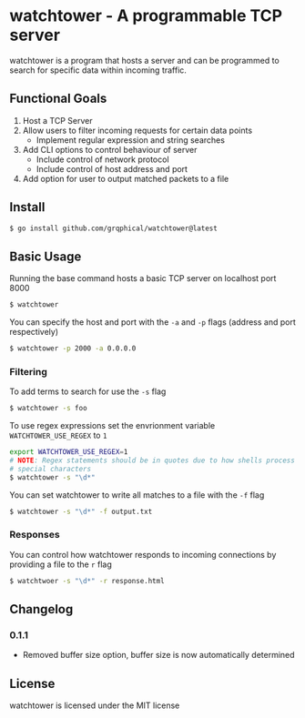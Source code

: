 # watchtower - A programmable TCP server

watchtower is a program that hosts a server and can be programmed to search for specific data within incoming traffic.

## Functional Goals

1. Host a TCP Server
2. Allow users to filter incoming requests for certain data points
   - Implement regular expression and string searches
3. Add CLI options to control behaviour of server
   - Include control of network protocol
   - Include control of host address and port
4. Add option for user to output matched packets to a file

## Install

```bash
$ go install github.com/grqphical/watchtower@latest
```

## Basic Usage

Running the base command hosts a basic TCP server on localhost port 8000

```bash
$ watchtower
```

You can specify the host and port with the `-a` and `-p` flags (address and port respectively)

```bash
$ watchtower -p 2000 -a 0.0.0.0
```

### Filtering

To add terms to search for use the `-s` flag

```bash
$ watchtower -s foo
```

To use regex expressions set the envrionment variable `WATCHTOWER_USE_REGEX` to `1`

```bash
export WATCHTOWER_USE_REGEX=1
# NOTE: Regex statements should be in quotes due to how shells process backslashes and other
# special characters
$ watchtower -s "\d*"
```

You can set watchtower to write all matches to a file with the `-f` flag

```bash
$ watchtower -s "\d*" -f output.txt
```

### Responses

You can control how watchtower responds to incoming connections by providing a file to the `r` flag

```bash
$ watchtwoer -s "\d*" -r response.html
```

## Changelog

### 0.1.1

- Removed buffer size option, buffer size is now automatically determined

## License

watchtower is licensed under the MIT license

```

```

```

```
